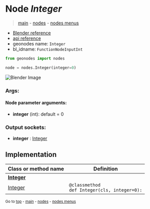 # Node *Integer*

> [main](../index.md) - [nodes](nodes.md) - [nodes menus](nodes_menus.md)

- [Blender reference](https://docs.blender.org/manual/en/latest/modeling/geometry_nodes/input/integer.html)
- [api reference](https://docs.blender.org/api/current/bpy.types.FunctionNodeInputInt.html)
- geonodes name: `Integer`
- bl_idname: `FunctionNodeInputInt`

```python
from geonodes import nodes

node = nodes.Integer(integer=0)
```

![Blender Image](https://docs.blender.org/manual/en/latest/_images/node-types_FunctionNodeInputInt.webp)

### Args:

#### Node parameter arguments:

- **integer** (int): default = 0

### Output sockets:

- **integer** : [Integer](Integer.md)

## Implementation

| Class or method name | Definition |
|----------------------|------------|
| **[Integer](Integer.md)** |
| [Integer](Integer.md#Integer) | `@classmethod`<br> `def Integer(cls, integer=0):` |

<sub>Go to [top](#node-Integer) - [main](../index.md) - [nodes](nodes.md) - [nodes menus](nodes_menus.md)</sub>

